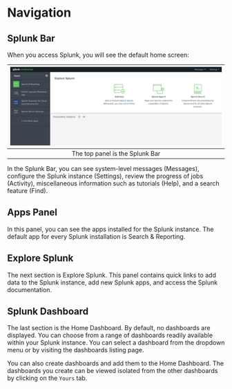 # Navigation

## Splunk Bar

When you access Splunk, you will see the default home screen:

| ![Splunk Home](../../_static/images/splunk2.png)
|:--:|
| The top panel is the Splunk Bar |

In the Splunk Bar, you can see system-level messages (Messages), configure the Splunk instance (Settings), review 
the progress of jobs (Activity), miscellaneous information such as tutorials (Help), and a search feature (Find).  

## Apps Panel

In this panel, you can see the apps installed for the Splunk instance. The default app for every Splunk installation 
is Search & Reporting. 

## Explore Splunk

The next section is Explore Splunk. This panel contains quick links to add data to the Splunk instance, add new 
Splunk apps, and access the Splunk documentation. 

## Splunk Dashboard

The last section is the Home Dashboard. By default, no dashboards are displayed. You can choose from a range of 
dashboards readily available within your Splunk instance. You can select a dashboard from the dropdown menu or by 
visiting the dashboards listing page.

You can also create dashboards and add them to the Home Dashboard. The dashboards you create can be viewed isolated 
from the other dashboards by clicking on the `Yours` tab.
